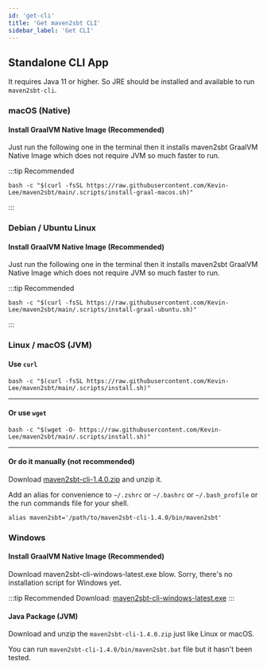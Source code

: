 ```yaml
---
id: 'get-cli'
title: 'Get maven2sbt CLI'
sidebar_label: 'Get CLI'
---
```



## Standalone CLI App

It requires Java 11 or higher. So JRE should be installed and available to run `maven2sbt-cli`.

### macOS (Native)


#### Install GraalVM Native Image (Recommended)

Just run the following one in the terminal then it installs maven2sbt GraalVM Native Image which does not require JVM so much faster to run.

:::tip Recommended

```shell
bash -c "$(curl -fsSL https://raw.githubusercontent.com/Kevin-Lee/maven2sbt/main/.scripts/install-graal-macos.sh)"
```
:::

### Debian / Ubuntu Linux

#### Install GraalVM Native Image (Recommended)

Just run the following one in the terminal then it installs maven2sbt GraalVM Native Image which does not require JVM so much faster to run.

:::tip Recommended

```shell
bash -c "$(curl -fsSL https://raw.githubusercontent.com/Kevin-Lee/maven2sbt/main/.scripts/install-graal-ubuntu.sh)"
```

:::

### Linux / macOS (JVM)
#### Use `curl`
```shell
bash -c "$(curl -fsSL https://raw.githubusercontent.com/Kevin-Lee/maven2sbt/main/.scripts/install.sh)" 
```
***

#### Or use `wget`
```shell
bash -c "$(wget -O- https://raw.githubusercontent.com/Kevin-Lee/maven2sbt/main/.scripts/install.sh)" 
```
***

#### Or do it manually (not recommended)
  
Download [maven2sbt-cli-1.4.0.zip](https://github.com/Kevin-Lee/maven2sbt/releases/download/v1.4.0/maven2sbt-cli-1.4.0.zip) and unzip it.
  
Add an alias for convenience to `~/.zshrc` or `~/.bashrc` or `~/.bash_profile` or the run commands file for your shell. 
```shell
alias maven2sbt='/path/to/maven2sbt-cli-1.4.0/bin/maven2sbt'
```


### Windows
#### Install GraalVM Native Image (Recommended)


Download maven2sbt-cli-windows-latest.exe blow. Sorry, there's no installation script for Windows yet.

:::tip Recommended
Download: [maven2sbt-cli-windows-latest.exe](https://github.com/Kevin-Lee/maven2sbt/releases/download/v1.4.0/maven2sbt-cli-windows-latest.exe)
:::

#### Java Package (JVM)
Download and unzip the `maven2sbt-cli-1.4.0.zip` just like Linux or macOS.

You can run `maven2sbt-cli-1.4.0/bin/maven2sbt.bat` file but it hasn't been tested.
